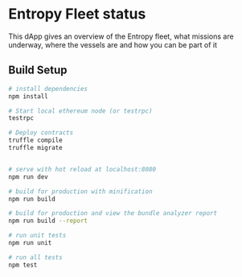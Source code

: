 # Entropy Fleet status

This dApp gives an overview of the Entropy fleet, what missions are underway, where the vessels are and how you can be part of it

## Build Setup

``` bash
# install dependencies
npm install

# Start local ethereum node (or testrpc)
testrpc

# Deploy contracts
truffle compile
truffle migrate


# serve with hot reload at localhost:8080
npm run dev

# build for production with minification
npm run build

# build for production and view the bundle analyzer report
npm run build --report

# run unit tests
npm run unit

# run all tests
npm test
```
